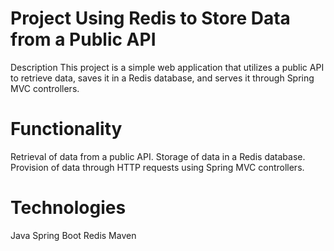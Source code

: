 # Project Using Redis to Store Data from a Public API
Description
This project is a simple web application that utilizes a public API to retrieve data, saves it in a Redis database, and serves it through Spring MVC controllers.

# Functionality
Retrieval of data from a public API.
Storage of data in a Redis database.
Provision of data through HTTP requests using Spring MVC controllers.
# Technologies
Java
Spring Boot
Redis
Maven
